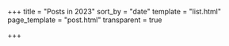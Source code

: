 +++
title = "Posts in 2023"
sort_by = "date"
template = "list.html"
page_template = "post.html"
transparent = true

+++